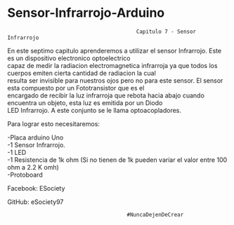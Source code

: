 # Sensor-Infrarrojo-Arduino

                                             Capitulo 7 - Sensor Infrarrojo 
                                                                                                                                 
  En este septimo capitulo aprenderemos a utilizar el sensor Infrarrojo. Este es un dispositivo electronico optoelectrico                                                                          
  capaz de medir la radiacion electromagnetica infrarroja ya que todos los cuerpos emiten cierta cantidad de radiacion la cual   
  resulta ser invisible para nuestros ojos pero no para este sensor. El sensor esta compuesto por un Fototransistor que es el    
  encargado de recibir la luz infrarroja que rebota hacia abajo cuando encuentra un objeto, esta luz es emitida por un Diodo     
  LED Infrarrojo. A este conjunto se le llama optoacopladores.                                                                   
                                                                                                                                 
  Para lograr esto necesitaremos:                                                                                                
                                                                                                                                 
  -Placa arduino Uno                                                                                                                                                                           
 -1 Sensor Infrarrojo.                                                                                                          
 -1 LED                                                                                                                         
 -1 Resistencia de 1k ohm (Si no tienen de 1k pueden variar el valor entre 100 ohm a 2.2 K omh)                                 
 -Protoboard                                                                                                                    
                                                                                                                                 
                                                                                                                                 
                                                                                                                                
  Facebook: ESociety 
  
  GitHub: eSociety97 
  
  
                                          #NuncaDejenDeCrear                                                      
